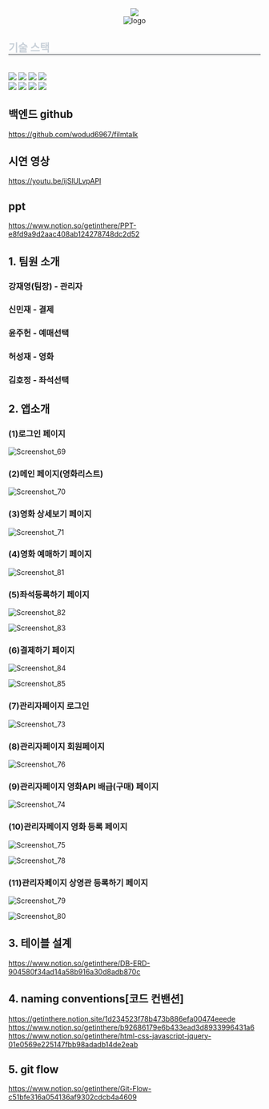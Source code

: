 <div align= "center">
    <img src="https://capsule-render.vercel.app/api?type=wave&color=0:0a0a0a,100:ffec1f&height=120&text=FilmTalk%20Project&animation=&fontColor=ffffff&fontSize=50" />
    </div>
    <div style="text-align: left;">
    <div style="margin: ; text-align: left;" "text-align: left;"> </div>
    </div>
    

<div align="center">
  <img src="https://github.com/user-attachments/assets/50a436db-334d-457f-81da-7b998437fdfe" alt="logo" />
</div>


<div style="text-align: left;"> 
    <div style="font-weight: 700; font-size: 15px; text-align: left; color: #c9d1d9;">  </div> 
    </div>
    <div style="text-align: left;">
    <h2 style="border-bottom: 1px solid #21262d; color: #c9d1d9;"> 기술 스택 </h2> <br> 
          <img src="https://img.shields.io/badge/Spring Boot-6DB33F?style=flat-square&logo=Spring Boot&logoColor=white">
          <img src="https://img.shields.io/badge/Java-007396?style=flat-square&logo=Java&logoColor=white">
          <img src="https://img.shields.io/badge/Javascript-F7DF1E?style=flat-square&logo=Javascript&logoColor=white">
          <img src="https://img.shields.io/badge/HTML5-E34F26?style=flat-square&logo=HTML5&logoColor=white">
          <br>
          <img src="https://img.shields.io/badge/Github-181717?style=flat-square&logo=Github&logoColor=white">
          <img src="https://img.shields.io/badge/Figma-F24E1E?style=flat-square&logo=Figma&logoColor=white">
          <img src="https://img.shields.io/badge/Notion-000000?style=flat-square&logo=Notion&logoColor=white">
          <img src="https://img.shields.io/badge/Slack-4A154B?style=flat-square&logo=Slack&logoColor=white">
          </div>
    </div>

## 백엔드 github
https://github.com/wodud6967/filmtalk

## 시연 영상

https://youtu.be/ijSlULvpAPI

## ppt

https://www.notion.so/getinthere/PPT-e8fd9a9d2aac408ab124278748dc2d52

## 1. 팀원 소개

### 강재영(팀장) - 관리자 
### 신민재 - 결제
### 윤주헌 - 예매선택
### 허성재 - 영화
### 김호정 - 좌석선택

## 2. 앱소개

### (1)로그인 페이지
![Screenshot_69](https://github.com/user-attachments/assets/06ff7880-ac87-44e2-acfc-3a2e01ca7bfe)


### (2)메인 페이지(영화리스트)
![Screenshot_70](https://github.com/user-attachments/assets/5d35b3f5-9ea0-4d46-9113-cff5b7d89382)


### (3)영화 상세보기 페이지
![Screenshot_71](https://github.com/user-attachments/assets/2de7d7ed-e5b9-464d-a98f-b1aa2e2040e0)


### (4)영화 예매하기 페이지
![Screenshot_81](https://github.com/user-attachments/assets/0c254bf0-8c8c-42e4-8362-d9aca05dad64)


### (5)좌석등록하기 페이지
![Screenshot_82](https://github.com/user-attachments/assets/1a1e8ae9-6558-45c7-823c-39be56aa5dc6)

![Screenshot_83](https://github.com/user-attachments/assets/242be24b-3eae-4e63-b82b-02a0ee71933e)


### (6)결제하기 페이지
![Screenshot_84](https://github.com/user-attachments/assets/923d0203-0a52-46b1-aaa2-4e62c8b75b97)

![Screenshot_85](https://github.com/user-attachments/assets/56df8585-7fc4-4bfe-9c48-5bc6573d28aa)


### (7)관리자페이지 로그인
![Screenshot_73](https://github.com/user-attachments/assets/70cdbb29-5184-495d-9cdc-63d193a26207)


### (8)관리자페이지 회원페이지
![Screenshot_76](https://github.com/user-attachments/assets/465576f0-d8ab-4223-9f0f-ed22e0fe535b)


### (9)관리자페이지 영화API 배급(구매) 페이지
![Screenshot_74](https://github.com/user-attachments/assets/7fb5816d-d0de-4a05-b7ab-355259768770)


### (10)관리자페이지 영화 등록 페이지
![Screenshot_75](https://github.com/user-attachments/assets/36d82f94-8792-4a32-bad9-97ad5d9a5052)

![Screenshot_78](https://github.com/user-attachments/assets/b2914d73-4556-4813-b347-166ff5afd19e)


### (11)관리자페이지 상영관 등록하기 페이지
![Screenshot_79](https://github.com/user-attachments/assets/4745ec29-443d-4cf8-912f-c160d7580ff7)

![Screenshot_80](https://github.com/user-attachments/assets/ecb60085-2be2-4497-92a7-0a2c1647a9cf)


## 3. 테이블 설계

https://www.notion.so/getinthere/DB-ERD-904580f34ad14a58b916a30d8adb870c


## 4. naming conventions[코드 컨밴션]

https://getinthere.notion.site/1d234523f78b473b886efa00474eeede
https://www.notion.so/getinthere/b92686179e6b433ead3d8933996431a6
https://www.notion.so/getinthere/html-css-javascript-jquery-01e0569e225147fbb98adadb14de2eab

## 5. git flow

https://www.notion.so/getinthere/Git-Flow-c51bfe316a054136af9302cdcb4a4609

